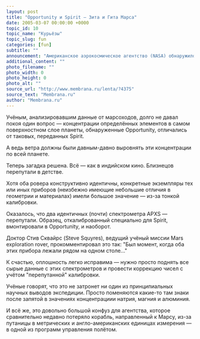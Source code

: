 ```yaml
---
layout: post
title: "Opportunity и Spirit — Зита и Гита Марса"
date: 2005-03-07 00:00:00 +0000
topic_id: 10
topic_name: "Курьёзы"
topic_slug: fun
categories: [fun]
subtitle: ""
announcement: "Американское аэрокосмическое агентство (NASA) обнаружило, что перепутало научную начинку роверов Opportunity и Spirit в процессе сборки."
additional_content: ""
photo_filename: ""
photo_width: 0
photo_height: 0
photo_alt: ""
source_url: "http://www.membrana.ru/lenta/?4375"
source_text: "Membrana.ru"
author: "Membrana.ru"
---
```

Учёным, анализировавшим данные от марсоходов, долго не давал покоя один вопрос — концентрации определённых элементов в самом поверхностном слое планеты, обнаруженные Opportunity, отличались от таковых, переданных Spirit.

А ведь ветра должны были давным-давно выровнять эти концентрации по всей планете.

Теперь загадка решена. Всё — как в индийском кино. Близнецов перепутали в детстве.

Хотя оба ровера конструктивно идентичны, конкретные экземпляры тех или иных приборов (неизбежно имеющие небольшие отличия в геометрии и материалах) имели большое значение — из-за тонкой калибровки.

Оказалось, что два идентичных (почти) спектрометра APXS — перепутали. Образец, откалиброванный специально для Spirit, вмонтировали в Opportunity, и наоборот.

Доктор Стив Сквайрс (Steve Squyres), ведущий учёный миссии Mars exploration rover, прокомментировал это так: "Был момент, когда оба этих прибора лежали рядом на одном столе..."

К счастью, оплошность легко исправима — нужно просто поднять все сырые данные с этих спектрометров и провести коррекцию чисел с учётом "перепутанной" калибровки.

Учёные говорят, что это не затронет ни один из принципиальных научных выводов экспедиции. Просто поменяются какие-то там знаки после запятой в значениях концентрациии натрия, магния и алюминия.

И всё же, это довольно большой конфуз для агентства, которое сравнительно недавно потеряло корабль, направленный к Марсу, из-за путаницы в метрических и англо-американских единицах измерения — в одной из программ управления полётом.
